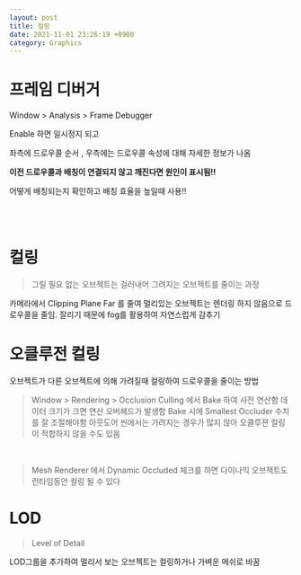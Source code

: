 ```yaml
---
layout: post
title: 컬링
date: 2021-11-01 23:26:19 +0900
category: Graphics
---
```


# 프레임 디버거

Window > Analysis > Frame Debugger 

Enable 하면 일시정지 되고

좌측에 드로우콜 순서 , 우측에는 드로우콜 속성에 대해 자세한 정보가 나옴

**이전 드로우콜과 배칭이 연결되지 않고 깨진다면 원인이 표시됨!!**

어떻게 배칭되는지 확인하고 배칭 효율을 높일때 사용!!

<br><br>

# 컬링

> 그릴 필요 없는 오브젝트는 걸러내어 그려지는 오브젝트를 줄이는 과정

카메라에서 Clipping Plane Far 를 줄여 멀리있는 오브젝트는 렌더링 하지 않음으로 드로우콜을 줄임. 잘리기 때문에 fog를 활용하여 자연스럽게 감추기

# 오클루전 컬링

오브젝트가 다른 오브젝트에 의해 가려질때 컬링하여 드로우콜을 줄이는 방법

> Window > Rendering > Occlusion Culling 에서 Bake 하여 사전 연산함
데이터 크기가 크면 연산 오버헤드가 발생함
Bake 시에 Smallest Occluder 수치를 잘 조절해야함
아웃도어 씬에서는 가려지는 경우가 많지 않아 오클루젼 컬링이 적합하지 않을 수도 있음

<br>

> Mesh Renderer 에서 Dynamic Occluded 체크를 하면 다이나믹 오브젝트도 런타임동안 컬링 될 수 있다


# LOD

> Level of Detail

LOD그룹을 추가하여 멀리서 보는 오브젝트는 컬링하거나 가벼운 메쉬로 바꿈